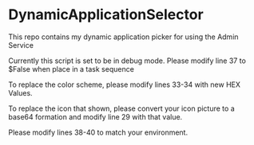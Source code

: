 # DynamicApplicationSelector
This repo contains my dynamic application picker for using the Admin Service

Currently this script is set to be in debug mode. Please modify line 37 to $False when place in a task sequence

To replace the color scheme, please modify lines 33-34 with new HEX Values.

To replace the icon that shown, please convert your icon picture to a base64 formation and modify line 29 with that value.

Please modify lines 38-40 to match your environment.
